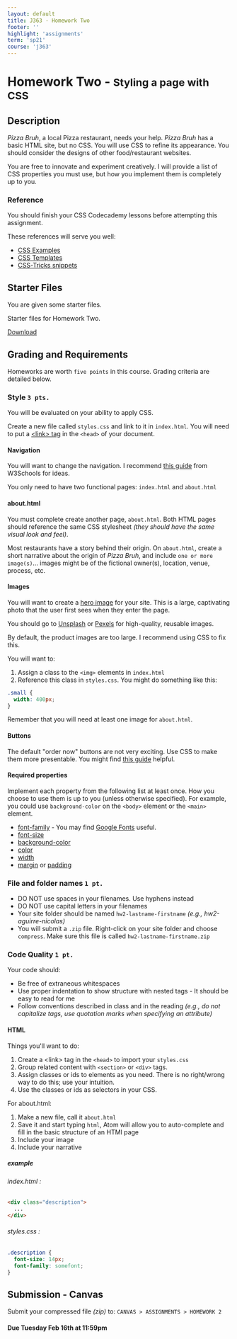 ```yaml
---
layout: default
title: J363 - Homework Two
footer: ''
highlight: 'assignments'
term: 'sp21'
course: 'j363'
---
```

# Homework Two - <small>Styling a page with CSS</small>
## Description
_Pizza Bruh_, a local Pizza restaurant, needs your help.
_Pizza Bruh_ has a basic HTML site, but no CSS.
You will use CSS to refine its appearance.
You should consider the designs of other food/restaurant websites.

You are free to innovate and experiment creatively. I will provide a list of CSS properties you must use, but how you implement them is completely up to you.

### Reference
You should finish your CSS Codecademy lessons before attempting this assignment.

These references will serve you well:
 * [CSS Examples](https://www.w3schools.com/css/css_examples.asp)
 * [CSS Templates](https://www.w3schools.com/css/css_templates.asp)
 * [CSS-Tricks snippets](https://css-tricks.com/snippets/css/)

## Starter Files
You are given some starter files.

<div class="card-block">
  <p class="card-text">Starter files for Homework Two.</p>
  <a href="start/hw2-start.zip" class="btn btn-primary text-white" target="_blank">Download</a>
</div>

## Grading and Requirements
Homeworks are worth `five points` in this course. Grading criteria are detailed below.

### Style `3 pts.`
You will be evaluated on your ability to apply CSS.

Create a new file called `styles.css` and link to it in `index.html`.  You will need to put a [&lt;link&gt; tag](https://www.w3schools.com/tags/tag_link.asp) in the `<head>` of your document.

#### Navigation
You will want to change the navigation. I recommend [this guide](https://www.w3schools.com/css/css_navbar.asp) from W3Schools for ideas.

You only need to have two functional pages: `index.html` and `about.html`

#### about.html
You must complete create another page, `about.html`. Both HTML pages should reference the same CSS stylesheet _(they should have the same visual look and feel)_.

Most restaurants have a story behind their origin. On `about.html`, create a short narrative about the origin of _Pizza Bruh_, and include `one or more image(s)`... images might be of the fictional owner(s), location, venue, process, etc. 

#### Images
You will want to create a [hero image](https://www.w3schools.com/howto/howto_css_hero_image.asp) for your site. This is a large, captivating photo that the user first sees when they enter the page.

You should go to [Unsplash](https://unsplash.com/) or [Pexels](https://www.pexels.com/) for high-quality, reusable images.

By default, the product images are too large. I recommend using CSS to fix this.

You will want to:
1. Assign a class to the `<img>` elements in `index.html`
2. Reference this class in `styles.css`. You might do something like this:

```css
.small {
  width: 400px;
}
```

Remember that you will need at least one image for `about.html`.

#### Buttons
The default "order now" buttons are not very exciting. Use CSS to make them more presentable. You might find [this guide](https://www.w3schools.com/css/css3_buttons.asp) helpful.

#### Required properties
Implement each property from the following list at least once. How you choose to use them is up to you (unless otherwise specified). For example, you could use `background-color` on the `<body>` element or the `<main>` element.

 * [font-family](https://www.w3schools.com/cssref/pr_font_font-family.asp) - You may find [Google Fonts](https://fonts.google.com/) useful.
 * [font-size](https://www.w3schools.com/cssref/pr_font_font-size.asp)
 * [background-color](https://www.w3schools.com/cssref/pr_background-color.asp)
 * [color](https://www.w3schools.com/cssref/pr_text_color.asp)
 * [width](https://www.w3schools.com/cssref/pr_dim_width.asp)
 * [margin](https://www.w3schools.com/cssref/pr_margin.asp) or [padding](https://www.w3schools.com/cssref/pr_padding.asp)

### File and folder names `1 pt.`
 * DO NOT use spaces in your filenames. Use hyphens instead
 * DO NOT use capital letters in your filenames
 * Your site folder should be named `hw2-lastname-firstname` _(e.g., hw2-aguirre-nicolas)_
 * You will submit a `.zip` file. Right-click on your site folder and choose `compress`. Make sure this file is called `hw2-lastname-firstname.zip`

### Code Quality `1 pt.`
Your code should:

 * Be free of extraneous whitespaces
 * Use proper indentation to show structure with nested tags - It should be easy to read for me
 * Follow conventions described in class and in the reading _(e.g., do not capitalize tags, use quotation marks when specifying an attribute)_

#### HTML
Things you'll want to do:

1. Create a &lt;link&gt; tag in the `<head>` to import your `styles.css`
2. Group related content with `<section>` or `<div>` tags.
3. Assign classes or ids to elements as you need. There is no right/wrong way to do this; use your intuition.
4. Use the classes or ids as selectors in your CSS.

For about.html:

1. Make a new file, call it `about.html`
2. Save it and start typing `html`, Atom will allow you to auto-complete and fill in the basic structure of an HTMl page
3. Include your image
4. Include your narrative

##### example
###### _index.html_ :

```html
<div class="description">
  ...
</div>
```
###### _styles.css_ :

```css
.description {
  font-size: 14px;
  font-family: somefont;
}
```

## Submission - Canvas
Submit your compressed file _(zip)_ to: `CANVAS > ASSIGNMENTS > HOMEWORK 2`

#### **Due Tuesday Feb 16th at 11:59pm**
